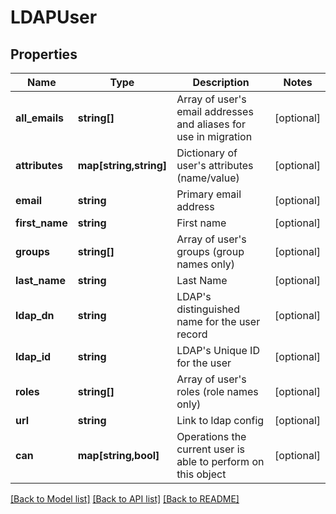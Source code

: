# LDAPUser

## Properties
Name | Type | Description | Notes
------------ | ------------- | ------------- | -------------
**all_emails** | **string[]** | Array of user&#39;s email addresses and aliases for use in migration | [optional] 
**attributes** | **map[string,string]** | Dictionary of user&#39;s attributes (name/value) | [optional] 
**email** | **string** | Primary email address | [optional] 
**first_name** | **string** | First name | [optional] 
**groups** | **string[]** | Array of user&#39;s groups (group names only) | [optional] 
**last_name** | **string** | Last Name | [optional] 
**ldap_dn** | **string** | LDAP&#39;s distinguished name for the user record | [optional] 
**ldap_id** | **string** | LDAP&#39;s Unique ID for the user | [optional] 
**roles** | **string[]** | Array of user&#39;s roles (role names only) | [optional] 
**url** | **string** | Link to ldap config | [optional] 
**can** | **map[string,bool]** | Operations the current user is able to perform on this object | [optional] 

[[Back to Model list]](../README.md#documentation-for-models) [[Back to API list]](../README.md#documentation-for-api-endpoints) [[Back to README]](../README.md)


